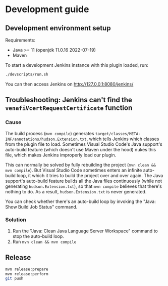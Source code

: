# Development guide

## Development environment setup

Requirements:

 * Java >= 11 (openjdk 11.0.16 2022-07-19)
 * Maven

To start a development Jenkins instance with this plugin loaded, run:

~~~bash
./devscripts/run.sh
~~~

You can then access Jenkins on http://127.0.0.1:8080/jenkins/

## Troubleshooting: Jenkins can't find the `venafiVcertRequestCertificate` function

### Cause

The build process (`mvn compile`) generates `target/classes/META-INF/annotations/hudson.Extension.txt`, which tells Jenkins which classes from the plugin file to load. Sometimes Visual Studio Code's Java support's auto-build feature (which doesn't use Maven under the hood) nukes this file, which makes Jenkins improperly load our plugin.

This can normally be solved by fully rebuilding the project (`mvn clean && mvn compile`). But Visual Studio Code sometimes enters an infinite auto-build loop, it which it tries to build the project over and over again. The Java support's auto-build feature builds all the Java files continuously (while not generating `hudson.Extension.txt`), so that `mvn compile` believes that there's nothing to do. As a result, `hudson.Extension.txt` is never generated.

You can check whether there's an auto-build loop by invoking the "Java: Show Build Job Status" command.

### Solution

 1. Run the "Java: Clean Java Language Server Workspace" command to stop the auto-build loop.
 2. Run `mvn clean && mvn compile`

## Release

~~~bash
mvn release:prepare
mvn release:perform
git push
~~~
